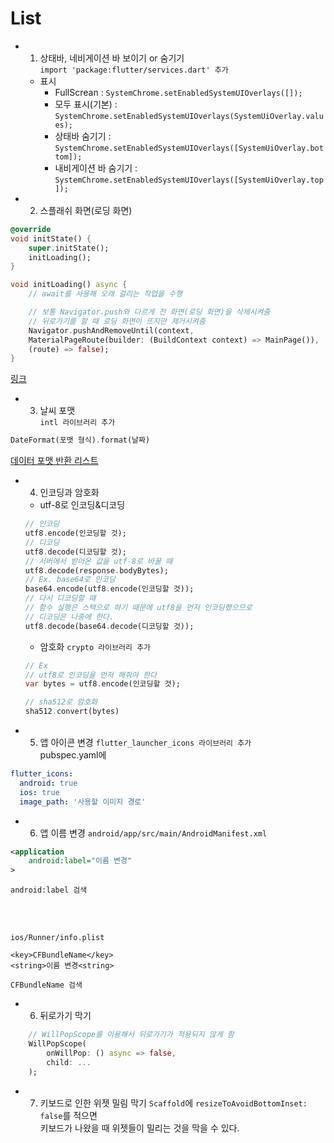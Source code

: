 # List
- 1. 상태바, 네비게이션 바 보이기 or 숨기기   
`import 'package:flutter/services.dart' 추가`   
    - 표시
        - FullScrean : `SystemChrome.setEnabledSystemUIOverlays([]);`
        - 모두 표시(기본) : `SystemChrome.setEnabledSystemUIOverlays(SystemUiOverlay.values);`
        - 상태바 숨기기 : `SystemChrome.setEnabledSystemUIOverlays([SystemUiOverlay.bottom]);`
        - 내비게이션 바 숨기기 : `SystemChrome.setEnabledSystemUIOverlays([SystemUiOverlay.top]);`

- 2. 스플래쉬 화면(로딩 화면)
```dart
@override 
void initState() {
    super.initState(); 
    initLoading(); 
}

void initLoading() async {
    // await를 사용해 오래 걸리는 작업을 수행

    // 보통 Navigator.push와 다르게 전 화면(로딩 화면)을 삭제시켜줌
    // 뒤로가기를 할 때 로딩 화면이 뜨지만 제거시켜줌
    Navigator.pushAndRemoveUntil(context, 
    MaterialPageRoute(builder: (BuildContext context) => MainPage()),
    (route) => false);
}
```
[링크](https://devmemory.tistory.com/3)

- 3. 날씨 포맷   
`intl 라이브러리 추가`   
```dart
DateFormat(포맷 형식).format(날짜)
```
[데이터 포맷 반환 리스트](https://reasley.com/?p=3914)

- 4. 인코딩과 암호화   
    - utf-8로 인코딩&디코딩   
    ```dart
    // 인코딩
    utf8.encode(인코딩할 것);
    // 디코딩
    utf8.decode(디코딩할 것);
    // 서버에서 받아온 값을 utf-8로 바꿀 때
    utf8.decode(response.bodyBytes); 
    // Ex. base64로 인코딩
    base64.encode(utf8.encode(인코딩할 것));
    // 다시 디코딩할 때
    // 함수 실행은 스택으로 하기 때문에 utf8을 먼저 인코딩했으므로
    // 디코딩은 나중에 한다.
    utf8.decode(base64.decode(디코딩할 것));
    ```
    - 암호화
    `crypto 라이브러리 추가`
    ```dart
    // Ex
    // utf8로 인코딩을 먼저 해줘야 한다
    var bytes = utf8.encode(인코딩할 것);
    
    // sha512로 암호화
    sha512.convert(bytes)
    ```
- 5. 앱 아이콘 변경
`flutter_launcher_icons 라이브러리 추가`   
pubspec.yaml에   
```yaml
flutter_icons:
  android: true
  ios: true
  image_path: '사용할 이미지 경로'
```

- 6. 앱 이름 변경
`android/app/src/main/AndroidManifest.xml`   
```xml
<application
    android:label="이름 변경"
>
```

`android:label 검색`

<br> <br>

`ios/Runner/info.plist`   
```plist
<key>CFBundleName</key>
<string>이름 변경<string>
``` 

`CFBundleName 검색`

- 6. 뒤로가기 막기
```dart
    // WillPopScope를 이용해서 뒤로가기가 적용되지 않게 함
    WillPopScope(
        onWillPop: () async => false,
        child: ...
    );  
```

- 7. 키보드로 인한 위젯 밀림 막기
`Scaffold`에 `resizeToAvoidBottomInset: false`를 적으면   
키보드가 나왔을 때 위젯들이 밀리는 것을 막을 수 있다.